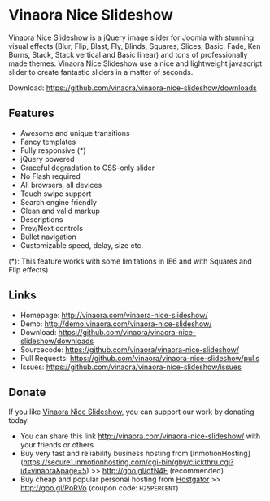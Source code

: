 Vinaora Nice Slideshow
======================

[Vinaora Nice Slideshow](http://vinaora.com/vinaora-nice-slideshow/) is a jQuery image slider for Joomla with stunning visual effects (Blur, Flip, Blast, Fly, Blinds, Squares, Slices, Basic, Fade, Ken Burns, Stack, Stack vertical and Basic linear) and tons of professionally made themes. Vinaora Nice Slideshow use a nice and lightweight javascript slider to create fantastic sliders in a matter of seconds.

Download: https://github.com/vinaora/vinaora-nice-slideshow/downloads

Features
--------

* Awesome and unique transitions
* Fancy templates
* Fully responsive (*)
* jQuery powered
* Graceful degradation to CSS-only slider
* No Flash required
* All browsers, all devices
* Touch swipe support
* Search engine friendly
* Clean and valid markup
* Descriptions
* Prev/Next controls
* Bullet navigation
* Customizable speed, delay, size etc.

(*): This feature works with some limitations in IE6 and with Squares and Flip effects)

Links
-----

* Homepage: http://vinaora.com/vinaora-nice-slideshow/
* Demo: http://demo.vinaora.com/vinaora-nice-slideshow/
* Download: https://github.com/vinaora/vinaora-nice-slideshow/downloads
* Sourcecode: https://github.com/vinaora/vinaora-nice-slideshow/
* Pull Requests: https://github.com/vinaora/vinaora-nice-slideshow/pulls
* Issues: https://github.com/vinaora/vinaora-nice-slideshow/issues

Donate
------

If you like [Vinaora Nice Slideshow](http://vinaora.com/vinaora-nice-slideshow/), you can support our work by donating today.

* You can share this link http://vinaora.com/vinaora-nice-slideshow/ with your friends or others
* Buy very fast and reliability business hosting from [InmotionHosting]  (https://secure1.inmotionhosting.com/cgi-bin/gby/clickthru.cgi?id=vinaora&page=5) >> http://goo.gl/dfN4F (recommended)
* Buy cheap and popular personal hosting from [Hostgator](http://secure.hostgator.com/~affiliat/cgi-bin/affiliates/clickthru.cgi?id=vinaora) >> http://goo.gl/PoRVo (coupon code: `H25PERCENT`)
